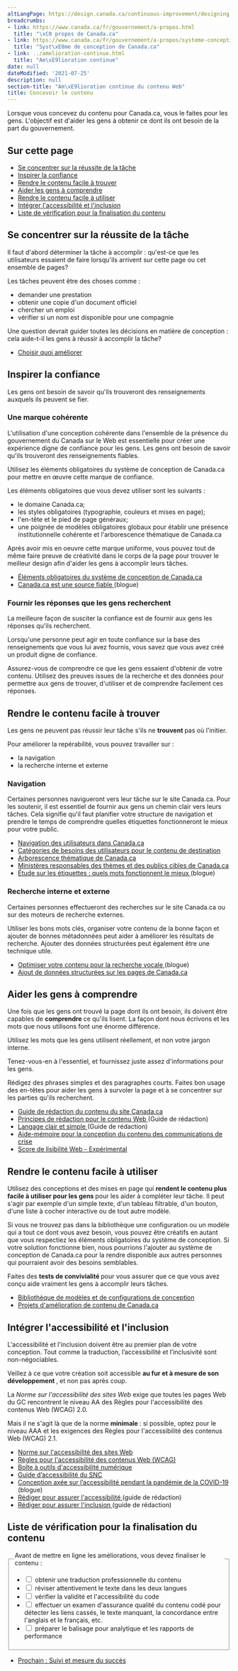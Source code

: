 ```yaml
---
altLangPage: https://design.canada.ca/continuous-improvement/designing.html
breadcrumbs:
- link: https://www.canada.ca/fr/gouvernement/a-propos.html
  title: "\xC0 propos de Canada.ca"
- link: https://www.canada.ca/fr/gouvernement/a-propos/systeme-conception.html
  title: "Syst\xE8me de conception de Canada.ca"
- link: ../amelioration-continue.html
  title: "Am\xE9lioration continue"
date: null
dateModified: '2021-07-25'
description: null
section-title: "Am\xE9lioration continue du contenu Web"
title: Concevoir le contenu
---
```



<p>
 Lorsque vous concevez du contenu pour Canada.ca, vous le faites pour les gens. L'objectif est d'aider les gens à obtenir ce dont ils ont besoin de la part du gouvernement.
</p>

<section>
 <h2>
  Sur cette page
 </h2>
 <ul>
  <li>
   <a href="#tache">
    Se concentrer sur la réussite de la tâche
   </a>
  </li>
  <li>
   <a href="#confiance">
    Inspirer la confiance
   </a>
  </li>
  <li>
   <a href="#trouver">
    Rendre le contenu facile à trouver
   </a>
  </li>
  <li>
   <a href="#comprendre">
    Aider les gens à comprendre
   </a>
  </li>
  <li>
   <a href="#utiliser">
    Rendre le contenu facile à utiliser
   </a>
  </li>
  <li>
   <a href="#accessibilite">
    Intégrer l'accessibilité et l'inclusion
   </a>
  </li>
  <li>
   <a href="#liste">
    Liste de vérification pour la finalisation du contenu
   </a>
  </li>
 </ul>
</section>

<section>
 <h2 id="tache">
  Se concentrer sur la réussite de la tâche
 </h2>
 <p>
  Il faut d'abord déterminer la tâche à accomplir : qu'est-ce que les utilisateurs essaient de faire lorsqu'ils arrivent sur cette page ou cet ensemble de pages?
 </p>
 <p>
  Les tâches peuvent être des choses comme :
 </p>
 <ul>
  <li>
   demander une prestation
  </li>
  <li>
   obtenir une copie d'un document officiel
  </li>
  <li>
   chercher un emploi
  </li>
  <li>
   vérifier si un nom est disponible pour une compagnie
  </li>
 </ul>
 <p>
  Une question devrait guider toutes les décisions en matière de conception : cela aide-t-il les gens à réussir à accomplir la tâche?
 </p>
 <ul>
  <li>
   <a href="./choisir.html">
    Choisir quoi améliorer
   </a>
  </li>
 </ul>
</section>

<h2 id="confiance">
 Inspirer la confiance
</h2>

<p>
 Les gens ont besoin de savoir qu'ils trouveront des renseignements auxquels ils peuvent se fier.
</p>

<h3>
 Une marque cohérente
</h3>

<p>
 L'utilisation d'une conception cohérente dans l'ensemble de la présence du gouvernement du Canada sur le Web est essentielle pour créer une expérience digne de confiance pour les gens. Les gens ont besoin de savoir qu'ils trouveront des renseignements fiables.
</p>

<p>
 Utilisez les éléments obligatoires du système de conception de Canada.ca pour mettre en œuvre cette marque de confiance.
</p>

<p>
 Les éléments obligatoires que vous devez utiliser sont les suivants :
</p>

<ul>
 <li>
  le domaine Canada.ca;
 </li>
 <li>
  les styles obligatoires (typographie, couleurs et mises en page);
 </li>
 <li>
  l'en-tête et le pied de page généraux;
 </li>
 <li>
  une poignée de modèles obligatoires globaux pour établir une présence institutionnelle cohérente et l'arborescence thématique de Canada.ca
 </li>
</ul>

<p>
 Après avoir mis en oeuvre cette marque uniforme, vous pouvez tout de même faire preuve de créativité dans le corps de la page pour trouver le meilleur design afin d'aider les gens à accomplir leurs tâches.
</p>

<ul>
 <li>
  <a href="{{ site.url }}/architecture/elements-obligatoires.html">
   Éléments obligatoires du système de conception de Canada.ca
  </a>
 </li>
 <li>
  <a href="https://blogue.canada.ca/2020/08/10/CanadaPointCa-source-fiable.html">
   Canada.ca est une source fiable
  </a>
  (blogue)
 </li>
</ul>

<h3>
 Fournir les réponses que les gens recherchent
</h3>

<p>
 La meilleure façon de susciter la confiance est de fournir aux gens les réponses qu'ils recherchent.
</p>

<p>
 Lorsqu'une personne peut agir en toute confiance sur la base des renseignements que vous lui avez fournis, vous savez que vous avez créé un produit digne de confiance.
</p>

<p>
 Assurez-vous de comprendre ce que les gens essaient d'obtenir de votre contenu. Utilisez des preuves issues de la recherche et des données pour permettre aux gens de trouver, d'utiliser et de comprendre facilement ces réponses.
</p>

<h2 id="trouver">
 Rendre le contenu facile à trouver
</h2>

<p>
 Les gens ne peuvent pas réussir leur tâche s'ils ne
 <strong>
  trouvent
 </strong>
 pas où l'initier.
</p>

<p>
 Pour améliorer la repérabilité, vous pouvez travailler sur :
</p>

<ul>
 <li>
  la navigation
 </li>
 <li>
  la recherche interne et externe
 </li>
</ul>

<h3>
 Navigation
</h3>

<p>
 Certaines personnes navigueront vers leur tâche sur le site Canada.ca. Pour les soutenir, il est essentiel de fournir aux gens un chemin clair vers leurs tâches. Cela signifie qu'il faut planifier votre structure de navigation et prendre le temps de comprendre quelles étiquettes fonctionneront le mieux pour votre public.
</p>

<ul>
 <li>
  <a href="{{ site.url }}/architecture/organiser-contenu.html#toc1">
   Navigation des utilisateurs dans Canada.ca
  </a>
 </li>
 <li>
  <a href="{{ site.url }}/architecture/organiser-contenu.html#utilisateur">
   Catégories de besoins des utilisateurs pour le contenu de destination
  </a>
 </li>
 <li>
  <a href="https://www.canada.ca/fr/gouvernement/a-propos/systeme-conception/arborescence-thematique-types-contenu.html">
   Arborescence thématique de Canada.ca
  </a>
 </li>
 <li>
  <a href="https://www.canada.ca/fr/gouvernement/a-propos/systeme-conception/ministeres-responsables-themes.html">
   Ministères responsables des thèmes et des publics cibles de Canada.ca
  </a>
 </li>
 <li>
  <a href="https://blogue.canada.ca/2020/10/02/etude-sur-les-etiquettes.html">
   Étude sur les étiquettes : quels mots fonctionnent le mieux
  </a>
  (blogue)
 </li>
</ul>

<h3>
 Recherche interne et externe
</h3>

<p>
 Certaines personnes effectueront des recherches sur le site Canada.ca ou sur des moteurs de recherche externes.
</p>

<p>
 Utiliser les bons mots clés, organiser votre contenu de la bonne façon et ajouter de bonnes métadonnées peut aider à améliorer les résultats de recherche. Ajouter des données structurées peut également être une technique utile.
</p>

<ul>
 <li>
  <a href="https://blogue.canada.ca/2020/01/28/optimisation-recherche-vocale.html">
   Optimiser votre contenu pour la recherche vocale
  </a>
  (blogue)
 </li>
 <li>
  <a href="https://conception.canada.ca/directives/donnees-structurees.html">
   Ajout de données structurées sur les pages de Canada.ca
  </a>
 </li>
</ul>

<h2 id="comprendre">
 Aider les gens à comprendre
</h2>

<p>
 Une fois que les gens ont trouvé la page dont ils ont besoin, ils doivent être capables de
 <strong>
  comprendre
 </strong>
 ce qu'ils lisent. La façon dont nous écrivons et les mots que nous utilisons font une énorme différence.
</p>

<p>
 Utilisez les mots que les gens utilisent réellement, et non votre jargon interne.
</p>

<p>
 Tenez-vous-en à l'essentiel, et fournissez juste assez d'informations pour les gens.
</p>

<p>
 Rédigez des phrases simples et des paragraphes courts. Faites bon usage des en-têtes pour aider les gens à survoler la page et à se concentrer sur les parties qu'ils recherchent.
</p>

<ul>
 <li>
  <a href="https://www.canada.ca/fr/secretariat-conseil-tresor/services/communications-gouvernementales/guide-redaction-contenu-canada.html">
   Guide de rédaction du contenu du site Canada.ca
  </a>
 </li>
 <li>
  <a href="https://www.canada.ca/fr/secretariat-conseil-tresor/services/communications-gouvernementales/guide-redaction-contenu-canada.html#toc5">
   Principes de rédaction pour le contenu Web
  </a>
  (Guide de rédaction)
 </li>
 <li>
  <a href="https://www.canada.ca/fr/secretariat-conseil-tresor/services/communications-gouvernementales/guide-redaction-contenu-canada.html#toc6">
   Langage clair et simple
  </a>
  (Guide de rédaction)
 </li>
 <li>
  <a href="https://conception.canada.ca/crise/contenu.html">
   Aide-mémoire pour la conception du contenu des communications de crise
  </a>
 </li>
 <li>
  <a href="https://readability-lisibilite.tbs.alpha.canada.ca/?&amp;lang=fr">
   Score de lisibilité Web - Expérimental
  </a>
 </li>
</ul>

<h2 id="utiliser">
 Rendre le contenu facile à utiliser
</h2>

<p>
 Utilisez des conceptions et des mises en page qui
 <strong>
  rendent le contenu plus facile à utiliser pour les gens
 </strong>
 pour les aider à compléter leur tâche. Il peut s'agir par exemple d'un simple texte, d'un tableau filtrable, d'un bouton, d'une liste à cocher interactive ou de tout autre modèle.
</p>

<p>
 Si vous ne trouvez pas dans la bibliothèque une configuration ou un modèle qui a tout ce dont vous avez besoin, vous pouvez être créatifs en autant que vous respectiez les éléments obligatoires du système de conception. Si votre solution fonctionne bien, nous pourrions l'ajouter au système de conception de Canada.ca pour la rendre disponible aux autres personnes qui pourraient avoir des besoins semblables.
</p>

<p>
 Faites des
 <strong>
  tests de convivialité
 </strong>
 pour vous assurer que ce que vous avez conçu aide vraiment les gens à accomplir leurs tâches.
</p>

<ul>
 <li>
  <a href="https://www.canada.ca/fr/gouvernement/a-propos/systeme-conception/bibliotheque-modeles.html">
   Bibliothèque de modèles et de configurations de conception
  </a>
 </li>
 <li>
  <a href="https://blogue.canada.ca/pages/apercu-projet.html">
   Projets d'amélioration de contenu de Canada.ca
  </a>
 </li>
</ul>

<h2 id="accessibilite">
 Intégrer l'accessibilité et l'inclusion
</h2>

<p>
 L'accessibilité et l'inclusion doivent être au premier plan de votre conception. Tout comme la traduction, l’accessibilité et l’inclusivité sont non-négociables.
</p>

<p>
 Veillez à ce que votre création soit accessible
 <strong>
  au fur et à mesure de son développement
 </strong>
 , et non pas après coup.
</p>

<p>
 La
 <cite>
  Norme sur l'accessibilité des sites Web
 </cite>
 exige que toutes les pages Web du GC rencontrent le niveau AA des Règles pour l'accessibilité des contenus Web (WCAG) 2.0.
</p>

<p>
 Mais il ne s'agit là que de la norme
 <strong>
  minimale
 </strong>
 : si possible, optez pour le niveau AAA et les exigences des Règles pour l'accessibilité des contenus Web (WCAG) 2.1.
</p>

<ul>
 <li>
  <a href="https://www.tbs-sct.gc.ca/pol/doc-fra.aspx?id=23601">
   Norme sur l'accessibilité des sites Web
  </a>
 </li>
 <li>
  <a href="https://www.w3.org/WAI/standards-guidelines/wcag/fr">
   Règles pour l'accessibilité des contenus Web (WCAG)
  </a>
 </li>
 <li>
  <a href="https://a11y.canada.ca/fr/">
   Boîte à outils d'accessibilité numérique
  </a>
 </li>
 <li>
  <a href="https://numerique.canada.ca/a11y/">
   Guide d’accessibilité du
   <abbr title="Service numérique canadien">
    SNC
   </abbr>
  </a>
 </li>
 <li>
  <a href="https://blogue.canada.ca/2020/06/05/concevoir-pour-laccessibilite.html">
   Conception axée sur l’accessibilité pendant la pandémie de la COVID-19
  </a>
  (blogue)
 </li>
 <li>
  <a href="https://www.canada.ca/fr/secretariat-conseil-tresor/services/communications-gouvernementales/guide-redaction-contenu-canada.html#wp1-2-1">
   Rédiger pour assurer l'accessibilité
  </a>
  (guide de rédaction)
 </li>
 <li>
  <a href="https://www.canada.ca/fr/secretariat-conseil-tresor/services/communications-gouvernementales/guide-redaction-contenu-canada.html#wp1-2-1b">
   Rédiger pour assurer l'inclusion
  </a>
  (guide de rédaction)
 </li>
</ul>

<h2 id="liste">
 Liste de vérification pour la finalisation du contenu
</h2>

<fieldset class="provisional gc-chckbxrdio">
 <legend>
  Avant de mettre en ligne les améliorations, vous devez finaliser le contenu :
 </legend>
 <ul class="list-unstyled lst-spcd-2">
  <li class="checkbox">
   <input id="cond1" type="checkbox"/>
   <label for="cond1">
    obtenir une traduction professionnelle du contenu
   </label>
  </li>
  <li class="checkbox">
   <input id="cond2" type="checkbox"/>
   <label for="cond2">
    réviser attentivement le texte dans les deux langues
   </label>
  </li>
  <li class="checkbox">
   <input id="cond3" type="checkbox"/>
   <label for="cond3">
    vérifier la validité et l'accessibilité du code
   </label>
  </li>
  <li class="checkbox">
   <input id="cond4" type="checkbox"/>
   <label for="cond4">
    effectuer un examen d'assurance qualité du contenu codé pour détecter les liens cassés, le texte manquant, la concordance entre l'anglais et le français, etc.
   </label>
  </li>
  <li class="checkbox">
   <input id="cond5" type="checkbox"/>
   <label for="cond5">
    préparer le balisage pour analytique et les rapports de performance
   </label>
  </li>
 </ul>
</fieldset>

<nav class="mrgn-bttm-lg" role="navigation">
 <ul class="pager">
  <li class="next">
   <a href="./mesure.html" rel="next">
    Prochain : Suivi et mesure du succès
   </a>
  </li>
 </ul>
</nav>





